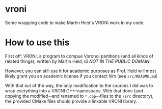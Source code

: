 vroni
=====

Some wrapping code to make Martin Held's VRONI work in my code.

How to use this
===============

First off: VRONI, a program to compue Voronoi partitions (and all kinds of related things), written by Martin Held, *IS NOT IN THE PUBLIC DOMAIN*!

However, you can still use it for academic purposes as Prof. Held will most likely grant you an academic license if you contact him (see <code>src/README.md</code>)

With that out of the way, the only modification to the sources I did was to wrap everything into a VRONI C++-namespace.
With that done (and copying the modified--and renamed to <code>*.cpp</code>--files to the <code>/src</code> directory), the provided CMake files should provide a linkable VRONI library.
